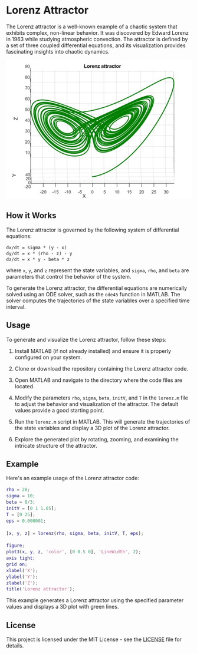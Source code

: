 # Lorenz Attractor

The Lorenz attractor is a well-known example of a chaotic system that exhibits complex, non-linear behavior. It was discovered by Edward Lorenz in 1963 while studying atmospheric convection. The attractor is defined by a set of three coupled differential equations, and its visualization provides fascinating insights into chaotic dynamics.

![Lorenz Attractor](https://github.com/victormeloasm/LorenzAttractor/blob/main/Example.jpg)

## How it Works

The Lorenz attractor is governed by the following system of differential equations:

```
dx/dt = sigma * (y - x)
dy/dt = x * (rho - z) - y
dz/dt = x * y - beta * z
```

where `x`, `y`, and `z` represent the state variables, and `sigma`, `rho`, and `beta` are parameters that control the behavior of the system.

To generate the Lorenz attractor, the differential equations are numerically solved using an ODE solver, such as the `ode45` function in MATLAB. The solver computes the trajectories of the state variables over a specified time interval.

## Usage

To generate and visualize the Lorenz attractor, follow these steps:

1. Install MATLAB (if not already installed) and ensure it is properly configured on your system.

2. Clone or download the repository containing the Lorenz attractor code.

3. Open MATLAB and navigate to the directory where the code files are located.

4. Modify the parameters `rho`, `sigma`, `beta`, `initV`, and `T` in the `lorenz.m` file to adjust the behavior and visualization of the attractor. The default values provide a good starting point.

5. Run the `lorenz.m` script in MATLAB. This will generate the trajectories of the state variables and display a 3D plot of the Lorenz attractor.

6. Explore the generated plot by rotating, zooming, and examining the intricate structure of the attractor.

## Example

Here's an example usage of the Lorenz attractor code:

```matlab
rho = 28;
sigma = 10;
beta = 8/3;
initV = [0 1 1.05];
T = [0 25];
eps = 0.000001;

[x, y, z] = lorenz(rho, sigma, beta, initV, T, eps);

figure;
plot3(x, y, z, 'color', [0 0.5 0], 'LineWidth', 2);
axis tight;
grid on;
xlabel('X');
ylabel('Y');
zlabel('Z');
title('Lorenz attractor');
```

This example generates a Lorenz attractor using the specified parameter values and displays a 3D plot with green lines.

## License

This project is licensed under the MIT License - see the [LICENSE](LICENSE) file for details.
